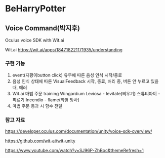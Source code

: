 # BeHarryPotter

## Voice Command(박지후)
Oculus voice SDK with Wit.ai

Wit.ai 
https://wit.ai/apps/184718221171935/understanding

### 구현 기능
1. event(지팡이button click) 유무에 따른 음성 인식 시작/종료
2. 음성 인식 상태에 따른 VisualFeedback 
  시작, 종료, 처리 중, 버튼 안 누르고 있을 때, 에러 
4. Wit.ai 마법 주문 training
  Wingardium Leviosa - levitate(띄우기) 
  스튜티파이 - 찌르기 
  Incendio - flame(화염 방사)
5. 마법 주문 통과 시 함수 전달

### 참고 자료
https://developer.oculus.com/documentation/unity/voice-sdk-overview/

https://github.com/wit-ai/wit-unity

https://www.youtube.com/watch?v=SJ96P-ZhBoc&themeRefresh=1

